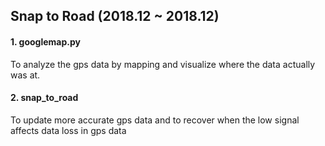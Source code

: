 ## Snap to Road (2018.12 ~ 2018.12)

#### 1. googlemap.py 

To analyze the gps data by mapping and visualize where the data actually was at.

#### 2. snap_to_road

To update more accurate gps data and to recover when the low signal affects data loss in gps data
